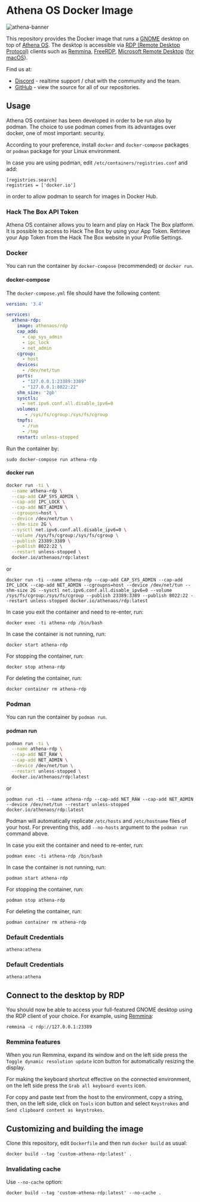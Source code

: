 # Athena OS Docker Image

![athena-banner](https://user-images.githubusercontent.com/83867734/221656804-51b13a4f-876b-4ca8-856e-288d2209a949.png)

This repository provides the Docker image that runs a [GNOME](https://gnome.org/)
desktop on top of [Athena OS](https://github.com/Athena-OS/athena-iso). The desktop is accessible via
[RDP (Remote Desktop Protocol)](https://en.wikipedia.org/wiki/Remote_Desktop_Protocol)
clients such as [Remmina](https://remmina.org/), [FreeRDP](https://www.freerdp.com),
[Microsoft Remote Desktop](https://www.microsoft.com/en-us/p/microsoft-remote-desktop/9wzdncrfj3ps)
([for macOS](https://itunes.apple.com/app/microsoft-remote-desktop/id1295203466)).

Find us at:

* [Discord](https://discord.gg/DNjvQkb5Ad) - realtime support / chat with the community and the team.
* [GitHub](https://github.com/Athena-OS) - view the source for all of our repositories.

## Usage

Athena OS container has been developed in order to be run also by podman. The choice to use podman comes from its advantages over docker, one of most important: security.

According to your preference, install `docker` and `docker-compose` packages or `podman` package for your Linux environment.

In case you are using podman, edit `/etc/containers/registries.conf` and add:
```
[registries.search]
registries = ['docker.io']
```
in order to allow podman to search for images in Docker Hub.

### Hack The Box API Token

Athena OS container allows you to learn and play on Hack The Box platform. It is possible to access to Hack The Box by using your App Token. Retrieve your App Token from the Hack The Box website in your Profile Settings.

### Docker

You can run the container by `docker-compose` (recommended) or `docker run`.

#### docker-compose

The `docker-compose.yml` file should have the following content:
```yaml
version: '3.4'

services:
  athena-rdp:
    image: athenaos/rdp
    cap_add:
      - cap_sys_admin
      - ipc_lock
      - net_admin
    cgroup:
      - host
    devices:
      - /dev/net/tun
    ports:
      - "127.0.0.1:23389:3389"
      - "127.0.0.1:8022:22"
    shm_size: '2gb'
    sysctls:
      - net.ipv6.conf.all.disable_ipv6=0
    volumes:
       - /sys/fs/cgroup:/sys/fs/cgroup
    tmpfs:
      - /run
      - /tmp
    restart: unless-stopped
```

Run the container by:
```
sudo docker-compose run athena-rdp
```

#### docker run

```bash
docker run -ti \
  --name athena-rdp \
  --cap-add CAP_SYS_ADMIN \
  --cap-add IPC_LOCK \
  --cap-add NET_ADMIN \
  --cgroupns=host \
  --device /dev/net/tun \
  --shm-size 2G \
  --sysctl net.ipv6.conf.all.disable_ipv6=0 \
  --volume /sys/fs/cgroup:/sys/fs/cgroup \
  --publish 23389:3389 \
  --publish 8022:22 \
  --restart unless-stopped \
  docker.io/athenaos/rdp:latest
```
or
```
docker run -ti --name athena-rdp --cap-add CAP_SYS_ADMIN --cap-add IPC_LOCK --cap-add NET_ADMIN --cgroupns=host --device /dev/net/tun --shm-size 2G --sysctl net.ipv6.conf.all.disable_ipv6=0 --volume /sys/fs/cgroup:/sys/fs/cgroup --publish 23389:3389 --publish 8022:22 --restart unless-stopped docker.io/athenaos/rdp:latest
```

In case you exit the container and need to re-enter, run:
```
docker exec -ti athena-rdp /bin/bash
```
In case the container is not running, run:
```
docker start athena-rdp
```

For stopping the container, run:
```
docker stop athena-rdp
```

For deleting the container, run:
```
docker container rm athena-rdp
```

### Podman

You can run the container by `podman run`.

#### podman run

```bash
podman run -ti \
  --name athena-rdp \
  --cap-add NET_RAW \
  --cap-add NET_ADMIN \
  --device /dev/net/tun \
  --restart unless-stopped \
  docker.io/athenaos/rdp:latest
```
or
```
podman run -ti --name athena-rdp --cap-add NET_RAW --cap-add NET_ADMIN --device /dev/net/tun --restart unless-stopped docker.io/athenaos/rdp:latest
```

Podman will automatically replicate `/etc/hosts` and `/etc/hostname` files of your host. For preventing this, add `--no-hosts` argument to the `podman run` command above.

In case you exit the container and need to re-enter, run:
```
podman exec -ti athena-rdp /bin/bash
```
In case the container is not running, run:
```
podman start athena-rdp
```

For stopping the container, run:
```
podman stop athena-rdp
```

For deleting the container, run:
```
podman container rm athena-rdp
```

### Default Credentials

```
athena:athena
```


### Default Credentials

```
athena:athena
```

## Connect to the desktop by RDP

You should now be able to access your full-featured GNOME desktop using
the RDP client of your choice. For example, using [Remmina](https://remmina.org):

```
remmina -c rdp://127.0.0.1:23389
```

### Remmina features

When you run Remmina, expand its window and on the left side press the `Toggle dynamic resolution update` icon button for automatically resizing the display.

For making the keyboard shortcut effective on the connected environment, on the left side press the `Grab all keyboard events` icon.

For copy and paste text from the host to the environment, copy a string, then, on the left side, click on `Tools` icon button and select `Keystrokes` and `Send clipboard content as keystrokes`.

## Customizing and building the image

Clone this repository, edit `Dockerfile` and then run `docker build` as usual:

```
docker build --tag 'custom-athena-rdp:latest' .
```

### Invalidating cache

Use `--no-cache` option:

```
docker build --tag 'custom-athena-rdp:latest' --no-cache .
```
